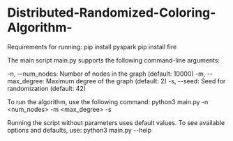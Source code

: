 # Distributed-Randomized-Coloring-Algorithm-

Requirements for running:
pip install pyspark
pip install fire 


The main script main.py supports the following command-line arguments:

  -n, --num_nodes: Number of nodes in the graph (default: 10000)
  -m, --max_degree: Maximum degree of the graph (default: 2)
  -s, --seed: Seed for randomization (default: 42)

To run the algorithm, use the following command:
  python3 main.py -n <num_nodes> -m <max_degree> -s <seed>


Running the script without parameters uses default values. To see available options and defaults, use:
  python3 main.py --help



